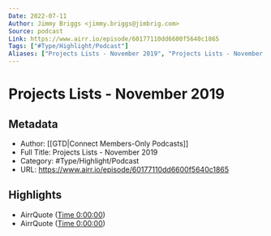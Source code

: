 ```yaml
---
Date: 2022-07-11
Author: Jimmy Briggs <jimmy.briggs@jimbrig.com>
Source: podcast
Link: https://www.airr.io/episode/60177110dd6600f5640c1865
Tags: ["#Type/Highlight/Podcast"]
Aliases: ["Projects Lists - November 2019", "Projects Lists - November 2019"]
---
```

# Projects Lists - November 2019

## Metadata
- Author: [[GTD|Connect Members-Only Podcasts]]
- Full Title: Projects Lists - November 2019
- Category: #Type/Highlight/Podcast
- URL: https://www.airr.io/episode/60177110dd6600f5640c1865

## Highlights
- AirrQuote ([Time 0:00:00](https://www.airr.io/quote/601772c6dd66006a6c0c198a))
- AirrQuote ([Time 0:00:00](https://www.airr.io/quote/601772d6dd6600a5b00c198b))
